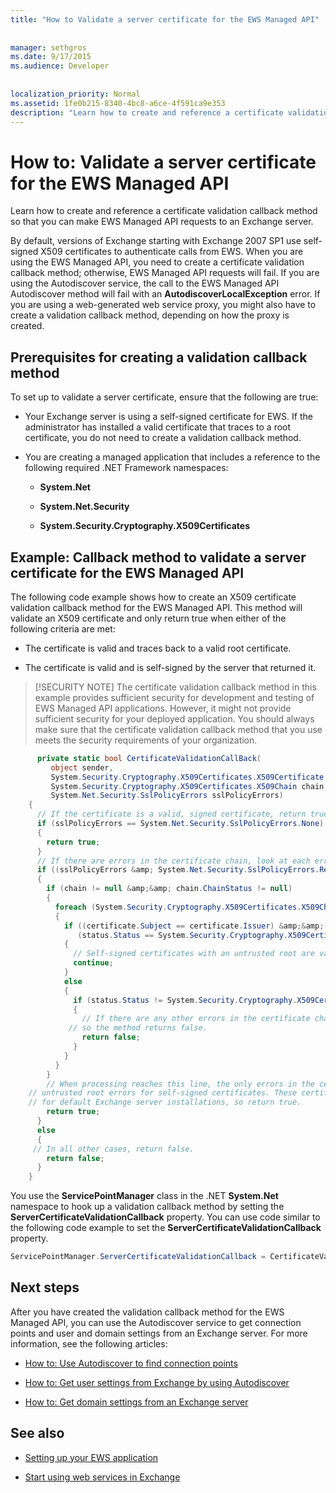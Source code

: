 ```yaml
---
title: "How to Validate a server certificate for the EWS Managed API"
 
 
manager: sethgros
ms.date: 9/17/2015
ms.audience: Developer
 
 
localization_priority: Normal
ms.assetid: 1fe0b215-8340-4bc8-a6ce-4f591ca9e353
description: "Learn how to create and reference a certificate validation callback method so that you can make EWS Managed API requests to an Exchange server."
---
```


# How to: Validate a server certificate for the EWS Managed API

Learn how to create and reference a certificate validation callback method so that you can make EWS Managed API requests to an Exchange server.
  
By default, versions of Exchange starting with Exchange 2007 SP1 use self-signed X509 certificates to authenticate calls from EWS. When you are using the EWS Managed API, you need to create a certificate validation callback method; otherwise, EWS Managed API requests will fail. If you are using the Autodiscover service, the call to the EWS Managed API Autodiscover method will fail with an **AutodiscoverLocalException** error. If you are using a web-generated web service proxy, you might also have to create a validation callback method, depending on how the proxy is created. 
  
## Prerequisites for creating a validation callback method
<a name="bk_prereq"> </a>

To set up to validate a server certificate, ensure that the following are true: 
  
- Your Exchange server is using a self-signed certificate for EWS. If the administrator has installed a valid certificate that traces to a root certificate, you do not need to create a validation callback method. 
    
- You are creating a managed application that includes a reference to the following required .NET Framework namespaces: 
    
  - **System.Net**
    
  - **System.Net.Security**
    
  - **System.Security.Cryptography.X509Certificates**
    
## Example: Callback method to validate a server certificate for the EWS Managed API
<a name="bk_example"> </a>

The following code example shows how to create an X509 certificate validation callback method for the EWS Managed API. This method will validate an X509 certificate and only return true when either of the following criteria are met: 
  
- The certificate is valid and traces back to a valid root certificate.
    
- The certificate is valid and is self-signed by the server that returned it. 
    
> [!SECURITY NOTE]
> The certificate validation callback method in this example provides sufficient security for development and testing of EWS Managed API applications. However, it might not provide sufficient security for your deployed application. You should always make sure that the certificate validation callback method that you use meets the security requirements of your organization. 
  
```cs
      private static bool CertificateValidationCallBack(
         object sender,
         System.Security.Cryptography.X509Certificates.X509Certificate certificate,
         System.Security.Cryptography.X509Certificates.X509Chain chain,
         System.Net.Security.SslPolicyErrors sslPolicyErrors)
    {
      // If the certificate is a valid, signed certificate, return true.
      if (sslPolicyErrors == System.Net.Security.SslPolicyErrors.None)
      {
        return true;
      }
      // If there are errors in the certificate chain, look at each error to determine the cause.
      if ((sslPolicyErrors &amp; System.Net.Security.SslPolicyErrors.RemoteCertificateChainErrors) != 0)
      {
        if (chain != null &amp;&amp; chain.ChainStatus != null)
        {
          foreach (System.Security.Cryptography.X509Certificates.X509ChainStatus status in chain.ChainStatus)
          {
            if ((certificate.Subject == certificate.Issuer) &amp;&amp;
               (status.Status == System.Security.Cryptography.X509Certificates.X509ChainStatusFlags.UntrustedRoot))
            {
              // Self-signed certificates with an untrusted root are valid. 
              continue;
            }
            else
            {
              if (status.Status != System.Security.Cryptography.X509Certificates.X509ChainStatusFlags.NoError)
              {
                // If there are any other errors in the certificate chain, the certificate is invalid,
             // so the method returns false.
                return false;
              }
            }
          }
        }
        // When processing reaches this line, the only errors in the certificate chain are 
    // untrusted root errors for self-signed certificates. These certificates are valid
    // for default Exchange server installations, so return true.
        return true;
      }
      else
      {
     // In all other cases, return false.
        return false;
      }
    }

```

You use the **ServicePointManager** class in the .NET **System.Net** namespace to hook up a validation callback method by setting the **ServerCertificateValidationCallback** property. You can use code similar to the following code example to set the **ServerCertificateValidationCallback** property. 
  
```cs
ServicePointManager.ServerCertificateValidationCallback = CertificateValidationCallBack;

```

## Next steps
<a name="bk_example"> </a>

After you have created the validation callback method for the EWS Managed API, you can use the Autodiscover service to get connection points and user and domain settings from an Exchange server. For more information, see the following articles:
  
- [How to: Use Autodiscover to find connection points](how-to-use-autodiscover-to-find-connection-points.md)
    
- [How to: Get user settings from Exchange by using Autodiscover](how-to-get-user-settings-from-exchange-by-using-autodiscover.md)
    
- [How to: Get domain settings from an Exchange server](how-to-get-domain-settings-from-an-exchange-server.md)
    
## See also
<a name="bk_addresources"> </a>

- [Setting up your EWS application](setting-up-your-ews-application.md)
    
- [Start using web services in Exchange](start-using-web-services-in-exchange.md)
    

